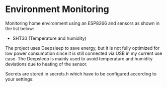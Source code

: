 # Environment Monitoring
Monitoring home environment using an ESP8266 and sensors as shown in the list below:
- SHT30 (Temperature and humidity)

The project uses Deepsleep to save energy, but it is not fully optimized for low power consumption since it is still connected via USB in my current use case. The Deepsleep is mainly used to avoid temperature and humidity deviations due to heating of the sensor.

Secrets are stored in secrets.h which have to be configured according to your settings.